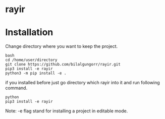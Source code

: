 # rayir
# Installation
Change directory where you want to keep the project.
```
bash
cd /home/user/directory
git clone https://github.com/bilalgungorr/rayir.git
pip3 install -e rayir
python3 -m pip install -e .
```

if you installed before just go directory which rayir into it and run following command.
```
python
pip3 install -e rayir
```
Note: -e flag stand for installing a project in editable mode.
